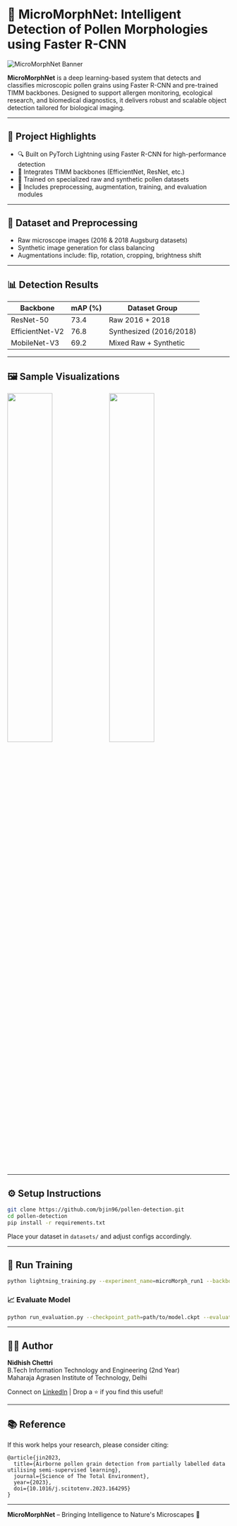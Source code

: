 
# 🌼 MicroMorphNet: Intelligent Detection of Pollen Morphologies using Faster R-CNN

![MicroMorphNet Banner](https://raw.githubusercontent.com/bjin96/pollen-detection/main/assets/banner.png)

**MicroMorphNet** is a deep learning-based system that detects and classifies microscopic pollen grains using Faster R-CNN and pre-trained TIMM backbones. Designed to support allergen monitoring, ecological research, and biomedical diagnostics, it delivers robust and scalable object detection tailored for biological imaging.

---

## 📌 Project Highlights

- 🔍 Built on PyTorch Lightning using Faster R-CNN for high-performance detection
- 🧬 Integrates TIMM backbones (EfficientNet, ResNet, etc.)
- 🧪 Trained on specialized raw and synthetic pollen datasets
- 🧰 Includes preprocessing, augmentation, training, and evaluation modules

---

## 🧬 Dataset and Preprocessing

- Raw microscope images (2016 & 2018 Augsburg datasets)
- Synthetic image generation for class balancing
- Augmentations include: flip, rotation, cropping, brightness shift

---

## 📊 Detection Results

| Backbone        | mAP (%) | Dataset Group           |
|----------------|---------|--------------------------|
| ResNet-50      | 73.4    | Raw 2016 + 2018          |
| EfficientNet-V2| 76.8    | Synthesized (2016/2018)  |
| MobileNet-V3   | 69.2    | Mixed Raw + Synthetic    |

---

## 🖼️ Sample Visualizations

<p float="left">
  <img src="https://raw.githubusercontent.com/bjin96/pollen-detection/main/assets/pred1.png" width="45%"/>
  <img src="https://raw.githubusercontent.com/bjin96/pollen-detection/main/assets/pred2.png" width="45%"/>
</p>

---

## ⚙️ Setup Instructions

```bash
git clone https://github.com/bjin96/pollen-detection.git
cd pollen-detection
pip install -r requirements.txt
```

Place your dataset in `datasets/` and adjust configs accordingly.

---

## 🚀 Run Training

```bash
python lightning_training.py --experiment_name=microMorph_run1 --backbone=efficientnet_v2_s
```

### 📈 Evaluate Model

```bash
python run_evaluation.py --checkpoint_path=path/to/model.ckpt --evaluation_dataset_group=evaluate_2016augsburg15
```

---

## 👨‍💻 Author

**Nidhish Chettri**  
B.Tech Information Technology and Engineering (2nd Year)  
Maharaja Agrasen Institute of Technology, Delhi  

Connect on [LinkedIn]([https://www.linkedin.com/](https://www.linkedin.com/in/nidhish-chettri-b0378428b/)) | Drop a ⭐ if you find this useful!

---

## 📚 Reference

If this work helps your research, please consider citing:

```
@article{jin2023,
  title={Airborne pollen grain detection from partially labelled data utilising semi-supervised learning},
  journal={Science of The Total Environment},
  year={2023},
  doi={10.1016/j.scitotenv.2023.164295}
}
```

---

**MicroMorphNet** – Bringing Intelligence to Nature's Microscapes 🌿
